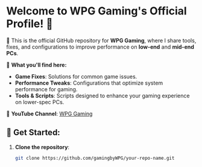 # Welcome to WPG Gaming's Official Profile! 👋

👾 This is the official GitHub repository for **WPG Gaming**, where I share tools, fixes, and configurations to improve performance on **low-end** and **mid-end PCs**.

🔧 **What you'll find here:**
- **Game Fixes**: Solutions for common game issues.
- **Performance Tweaks**: Configurations that optimize system performance for gaming.
- **Tools & Scripts**: Scripts designed to enhance your gaming experience on lower-spec PCs.

🎥 **YouTube Channel**: [WPG Gaming](https://www.youtube.com/@GamingbyWPG)

## 🚀 Get Started:
1. **Clone the repository**:
   ```bash
   git clone https://github.com/gamingbyWPG/your-repo-name.git
